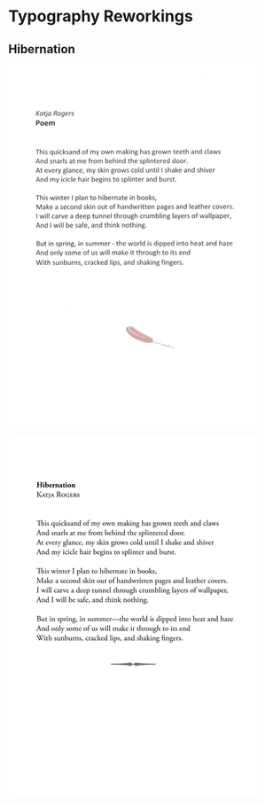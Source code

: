 # Typography Reworkings

## Hibernation

[![Before](https://github.com/cmichi/reworking-typography/raw/master/hibernation/before.jpg)](https://github.com/cmichi/reworking-typography/raw/master/hibernation/before.png) 

[![After](https://github.com/cmichi/reworking-typography/raw/master/hibernation/after.png)](https://github.com/cmichi/reworking-typography/raw/master/hibernation/hibernation.pdf)



